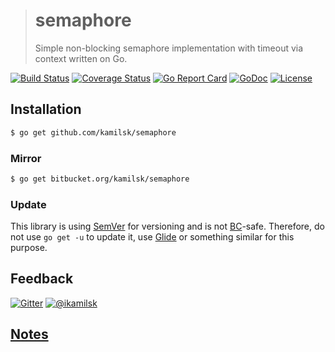> # semaphore
>
> Simple non-blocking semaphore implementation with timeout via context written on Go.

[![Build Status](https://travis-ci.org/kamilsk/semaphore.svg?branch=master)](https://travis-ci.org/kamilsk/semaphore)
[![Coverage Status](https://coveralls.io/repos/github/kamilsk/semaphore/badge.svg)](https://coveralls.io/github/kamilsk/semaphore)
[![Go Report Card](https://goreportcard.com/badge/github.com/kamilsk/semaphore)](https://goreportcard.com/report/github.com/kamilsk/semaphore)
[![GoDoc](https://godoc.org/github.com/kamilsk/semaphore?status.svg)](https://godoc.org/github.com/kamilsk/semaphore)
[![License](https://img.shields.io/github/license/mashape/apistatus.svg?maxAge=2592000)](LICENSE.md)

## Installation

```bash
$ go get github.com/kamilsk/semaphore
```

### Mirror

```bash
$ go get bitbucket.org/kamilsk/semaphore
```

### Update

This library is using [SemVer](http://semver.org) for versioning and is not [BC](https://en.wikipedia.org/wiki/Backward_compatibility)-safe.
Therefore, do not use `go get -u` to update it, use [Glide](https://glide.sh) or something similar for this purpose.

## Feedback

[![Gitter](https://badges.gitter.im/Join%20Chat.svg)](https://gitter.im/kamilsk/semaphore)
[![@ikamilsk](https://img.shields.io/badge/author-%40ikamilsk-blue.svg)](https://twitter.com/ikamilsk)

## [Notes](NOTES.md)
